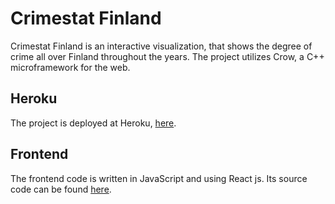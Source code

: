 # Crimestat Finland
Crimestat Finland is an interactive visualization, that shows the degree of crime all over Finland throughout the years. The project utilizes Crow, a C++ microframework for the web. 

## Heroku
The project is deployed at Heroku, [here](https://crimestatsfinland.herokuapp.com/). 

## Frontend
The frontend code is written in JavaScript and using React js. Its source code can be found [here](https://github.com/duckling747/csfbackend).
